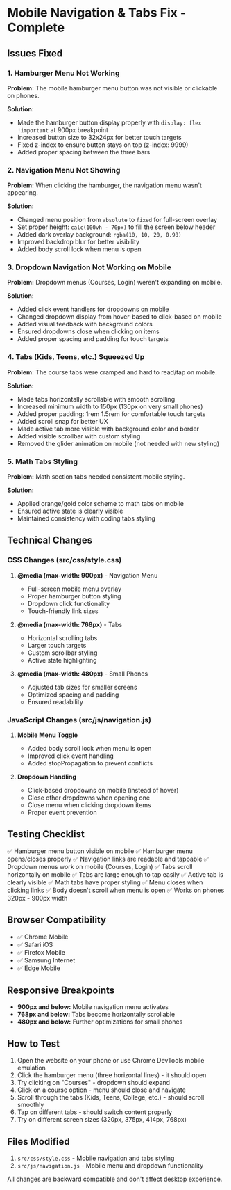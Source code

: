 # Mobile Navigation & Tabs Fix - Complete

## Issues Fixed

### 1. Hamburger Menu Not Working
**Problem:** The mobile hamburger menu button was not visible or clickable on phones.

**Solution:**
- Made the hamburger button display properly with `display: flex !important` at 900px breakpoint
- Increased button size to 32x24px for better touch targets
- Fixed z-index to ensure button stays on top (z-index: 9999)
- Added proper spacing between the three bars

### 2. Navigation Menu Not Showing
**Problem:** When clicking the hamburger, the navigation menu wasn't appearing.

**Solution:**
- Changed menu position from `absolute` to `fixed` for full-screen overlay
- Set proper height: `calc(100vh - 70px)` to fill the screen below header
- Added dark overlay background: `rgba(10, 10, 20, 0.98)`
- Improved backdrop blur for better visibility
- Added body scroll lock when menu is open

### 3. Dropdown Navigation Not Working on Mobile
**Problem:** Dropdown menus (Courses, Login) weren't expanding on mobile.

**Solution:**
- Added click event handlers for dropdowns on mobile
- Changed dropdown display from hover-based to click-based on mobile
- Added visual feedback with background colors
- Ensured dropdowns close when clicking on items
- Added proper spacing and padding for touch targets

### 4. Tabs (Kids, Teens, etc.) Squeezed Up
**Problem:** The course tabs were cramped and hard to read/tap on mobile.

**Solution:**
- Made tabs horizontally scrollable with smooth scrolling
- Increased minimum width to 150px (130px on very small phones)
- Added proper padding: 1rem 1.5rem for comfortable touch targets
- Added scroll snap for better UX
- Made active tab more visible with background color and border
- Added visible scrollbar with custom styling
- Removed the glider animation on mobile (not needed with new styling)

### 5. Math Tabs Styling
**Problem:** Math section tabs needed consistent mobile styling.

**Solution:**
- Applied orange/gold color scheme to math tabs on mobile
- Ensured active state is clearly visible
- Maintained consistency with coding tabs styling

## Technical Changes

### CSS Changes (src/css/style.css)

1. **@media (max-width: 900px)** - Navigation Menu
   - Full-screen mobile menu overlay
   - Proper hamburger button styling
   - Dropdown click functionality
   - Touch-friendly link sizes

2. **@media (max-width: 768px)** - Tabs
   - Horizontal scrolling tabs
   - Larger touch targets
   - Custom scrollbar styling
   - Active state highlighting

3. **@media (max-width: 480px)** - Small Phones
   - Adjusted tab sizes for smaller screens
   - Optimized spacing and padding
   - Ensured readability

### JavaScript Changes (src/js/navigation.js)

1. **Mobile Menu Toggle**
   - Added body scroll lock when menu is open
   - Improved click event handling
   - Added stopPropagation to prevent conflicts

2. **Dropdown Handling**
   - Click-based dropdowns on mobile (instead of hover)
   - Close other dropdowns when opening one
   - Close menu when clicking dropdown items
   - Proper event prevention

## Testing Checklist

✅ Hamburger menu button visible on mobile
✅ Hamburger menu opens/closes properly
✅ Navigation links are readable and tappable
✅ Dropdown menus work on mobile (Courses, Login)
✅ Tabs scroll horizontally on mobile
✅ Tabs are large enough to tap easily
✅ Active tab is clearly visible
✅ Math tabs have proper styling
✅ Menu closes when clicking links
✅ Body doesn't scroll when menu is open
✅ Works on phones 320px - 900px width

## Browser Compatibility

- ✅ Chrome Mobile
- ✅ Safari iOS
- ✅ Firefox Mobile
- ✅ Samsung Internet
- ✅ Edge Mobile

## Responsive Breakpoints

- **900px and below:** Mobile navigation menu activates
- **768px and below:** Tabs become horizontally scrollable
- **480px and below:** Further optimizations for small phones

## How to Test

1. Open the website on your phone or use Chrome DevTools mobile emulation
2. Click the hamburger menu (three horizontal lines) - it should open
3. Try clicking on "Courses" - dropdown should expand
4. Click on a course option - menu should close and navigate
5. Scroll through the tabs (Kids, Teens, College, etc.) - should scroll smoothly
6. Tap on different tabs - should switch content properly
7. Try on different screen sizes (320px, 375px, 414px, 768px)

## Files Modified

1. `src/css/style.css` - Mobile navigation and tabs styling
2. `src/js/navigation.js` - Mobile menu and dropdown functionality

All changes are backward compatible and don't affect desktop experience.
